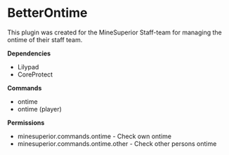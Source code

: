 # BetterOntime
This plugin was created for the MineSuperior Staff-team for managing the ontime of their staff team.

**Dependencies**
- Lilypad
- CoreProtect

**Commands**
- ontime
- ontime (player)

**Permissions**
- minesuperior.commands.ontime - Check own ontime
- minesuperior.commands.ontime.other - Check other persons ontime